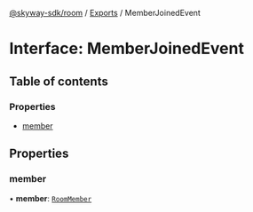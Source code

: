 [@skyway-sdk/room](../README.md) / [Exports](../modules.md) / MemberJoinedEvent

# Interface: MemberJoinedEvent

## Table of contents

### Properties

- [member](MemberJoinedEvent.md#member)

## Properties

### member

• **member**: [`RoomMember`](RoomMember.md)
